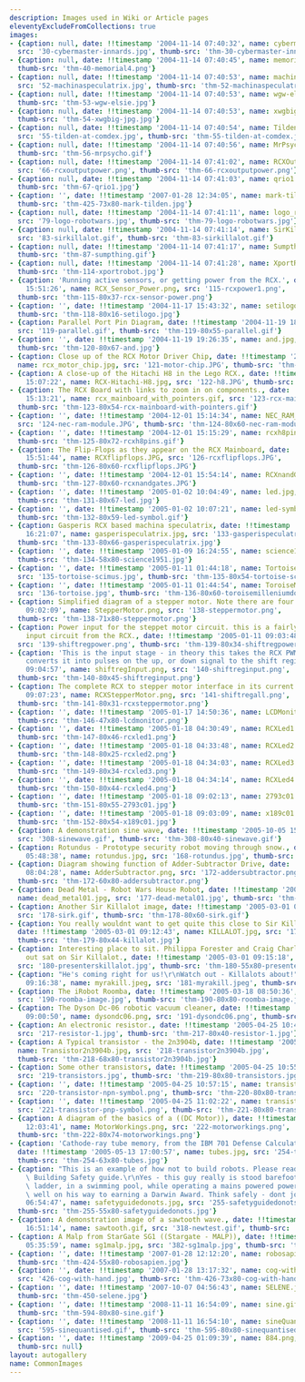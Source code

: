 ```yaml
---
description: Images used in Wiki or Article pages
eleventyExcludeFromCollections: true
images:
- {caption: null, date: !!timestamp '2004-11-14 07:40:32', name: cybermaster-innards.jpg,
  src: '30-cybermaster-innards.jpg', thumb-src: 'thm-30-cybermaster-innards.jpg'}
- {caption: null, date: !!timestamp '2004-11-14 07:40:45', name: memorial4.png, src: '40-memorial4.png',
  thumb-src: 'thm-40-memorial4.png'}
- {caption: null, date: !!timestamp '2004-11-14 07:40:53', name: machinaspeculatrix.jpg,
  src: '52-machinaspeculatrix.jpg', thumb-src: 'thm-52-machinaspeculatrix.jpg'}
- {caption: null, date: !!timestamp '2004-11-14 07:40:53', name: wgw-elsie.jpg, src: '53-wgw-elsie.jpg',
  thumb-src: 'thm-53-wgw-elsie.jpg'}
- {caption: null, date: !!timestamp '2004-11-14 07:40:53', name: xwgbig.JPG.jpg, src: '54-xwgbig-jpg.jpg',
  thumb-src: 'thm-54-xwgbig-jpg.jpg'}
- {caption: null, date: !!timestamp '2004-11-14 07:40:54', name: Tilden_at_comdex.jpg,
  src: '55-tilden-at-comdex.jpg', thumb-src: 'thm-55-tilden-at-comdex.jpg'}
- {caption: null, date: !!timestamp '2004-11-14 07:40:56', name: MrPsycho.gif, src: '56-mrpsycho.gif',
  thumb-src: 'thm-56-mrpsycho.gif'}
- {caption: null, date: !!timestamp '2004-11-14 07:41:02', name: RCXOutputPower.png,
  src: '66-rcxoutputpower.png', thumb-src: 'thm-66-rcxoutputpower.png'}
- {caption: null, date: !!timestamp '2004-11-14 07:41:03', name: qrio1.jpg, src: '67-qrio1.jpg',
  thumb-src: 'thm-67-qrio1.jpg'}
- {caption: '', date: !!timestamp '2007-01-28 12:34:05', name: mark-tilden.jpg, src: '425-mark-tilden.jpg',
  thumb-src: 'thm-425-73x80-mark-tilden.jpg'}
- {caption: null, date: !!timestamp '2004-11-14 07:41:11', name: logo_robotwars.jpg,
  src: '79-logo-robotwars.jpg', thumb-src: 'thm-79-logo-robotwars.jpg'}
- {caption: null, date: !!timestamp '2004-11-14 07:41:14', name: SirKillalot.gif,
  src: '83-sirkillalot.gif', thumb-src: 'thm-83-sirkillalot.gif'}
- {caption: null, date: !!timestamp '2004-11-14 07:41:17', name: Sumpthing.gif, src: '87-sumpthing.gif',
  thumb-src: 'thm-87-sumpthing.gif'}
- {caption: null, date: !!timestamp '2004-11-14 07:41:28', name: XportRobot.jpg, src: '114-xportrobot.jpg',
  thumb-src: 'thm-114-xportrobot.jpg'}
- {caption: 'Running active sensors, or getting power from the RCX.', date: !!timestamp '2004-11-16
    15:51:26', name: RCX_Sensor_Power.png, src: '115-rcxpower1.png',
  thumb-src: 'thm-115-80x37-rcx-sensor-power.png'}
- {caption: '', date: !!timestamp '2004-11-17 15:43:32', name: setilogo.jpg, src: '118-setilogo.jpg',
  thumb-src: 'thm-118-80x16-setilogo.jpg'}
- {caption: Parallel Port Pin Diagram, date: !!timestamp '2004-11-19 18:34:47', name: parallel.gif,
  src: '119-parallel.gif', thumb-src: 'thm-119-80x55-parallel.gif'}
- {caption: '', date: !!timestamp '2004-11-19 19:26:35', name: and.jpg, src: '120-and.jpg',
  thumb-src: 'thm-120-80x67-and.jpg'}
- {caption: Close up of the RCX Motor Driver Chip, date: !!timestamp '2004-12-01 15:03:16',
  name: rcx_motor_chip.jpg, src: '121-motor-chip.JPG', thumb-src: 'thm-121-80x60-rcx-motor-chip.jpg'}
- {caption: A close-up of the Hitachi H8 in the Lego RCX., date: !!timestamp '2004-12-01
    15:07:22', name: RCX-Hitachi-H8.jpg, src: '122-h8.JPG', thumb-src: 'thm-122-80x60-rcx-hitachi-h8.jpg'}
- {caption: The RCX Board with links to zoom in on components., date: !!timestamp '2004-12-01
    15:13:21', name: rcx_mainboard_with_pointers.gif, src: '123-rcx-mainboard-with-pointers.gif',
  thumb-src: 'thm-123-80x54-rcx-mainboard-with-pointers.gif'}
- {caption: '', date: !!timestamp '2004-12-01 15:14:34', name: NEC_RAM_Module.JPG,
  src: '124-nec-ram-module.JPG', thumb-src: 'thm-124-80x60-nec-ram-module.JPG'}
- {caption: '', date: !!timestamp '2004-12-01 15:15:29', name: rcxh8pins.gif, src: '125-rcxh8pins.gif',
  thumb-src: 'thm-125-80x72-rcxh8pins.gif'}
- {caption: The Flip-Flops as they appear on the RCX Mainboard, date: !!timestamp '2004-12-01
    15:51:44', name: RCXflipflops.JPG, src: '126-rcxflipflops.JPG',
  thumb-src: 'thm-126-80x60-rcxflipflops.JPG'}
- {caption: '', date: !!timestamp '2004-12-01 15:54:14', name: RCXnandGates.JPG, src: '127-rcxnandgates.JPG',
  thumb-src: 'thm-127-80x60-rcxnandgates.JPG'}
- {caption: '', date: !!timestamp '2005-01-02 10:04:49', name: led.jpg, src: '131-led.jpg',
  thumb-src: 'thm-131-80x67-led.jpg'}
- {caption: '', date: !!timestamp '2005-01-02 10:07:21', name: led-symbol.gif, src: '132-led-symbol.gif',
  thumb-src: 'thm-132-80x59-led-symbol.gif'}
- {caption: Gasperis RCX based machina speculatrix, date: !!timestamp '2005-01-09
    16:21:07', name: gasperispeculatrix.jpg, src: '133-gasperispeculatrix.jpg',
  thumb-src: 'thm-133-80x66-gasperispeculatrix.jpg'}
- {caption: '', date: !!timestamp '2005-01-09 16:24:55', name: science1951.jpg, src: '134-science1951.jpg',
  thumb-src: 'thm-134-58x80-science1951.jpg'}
- {caption: '', date: !!timestamp '2005-01-11 01:44:18', name: Tortoise_SciMus.jpg,
  src: '135-tortoise-scimus.jpg', thumb-src: 'thm-135-80x54-tortoise-scimus.jpg'}
- {caption: '', date: !!timestamp '2005-01-11 01:44:54', name: ToroiseMilleniumDome.jpg,
  src: '136-tortoise.jpg', thumb-src: 'thm-136-80x60-toroisemilleniumdome.jpg'}
- {caption: Simplified diagram of a stepper motor. Note there are four coils., date: !!timestamp '2005-01-11
    09:02:09', name: StepperMotor.png, src: '138-steppermotor.png',
  thumb-src: 'thm-138-71x80-steppermotor.png'}
- {caption: Power input for the steppet motor circuit. this is a fairly standard power
    input circuit from the RCX., date: !!timestamp '2005-01-11 09:03:48', name: ShiftregPower.png,
  src: '139-shiftregpower.png', thumb-src: 'thm-139-80x34-shiftregpower.png'}
- {caption: 'This is the input stage - in theory this takes the RCX PWM output, and
    converts it into pulses on the up, or down signal to the shift register.', date: !!timestamp '2005-01-11
    09:04:57', name: shiftregInput.png, src: '140-shiftreginput.png',
  thumb-src: 'thm-140-80x45-shiftreginput.png'}
- {caption: The complete RCX to stepper motor interface in its current form., date: !!timestamp '2005-01-11
    09:07:23', name: RCXStepperMotor.png, src: '141-shiftregall.png',
  thumb-src: 'thm-141-80x31-rcxsteppermotor.png'}
- {caption: '', date: !!timestamp '2005-01-17 14:50:36', name: LCDMonitor.png, src: '146-lcdmonitor.png',
  thumb-src: 'thm-146-47x80-lcdmonitor.png'}
- {caption: '', date: !!timestamp '2005-01-18 04:30:49', name: RCXLed1.png, src: '147-rcxled1.png',
  thumb-src: 'thm-147-80x46-rcxled1.png'}
- {caption: '', date: !!timestamp '2005-01-18 04:33:48', name: RCXLed2.png, src: '148-rcxled2.png',
  thumb-src: 'thm-148-80x25-rcxled2.png'}
- {caption: '', date: !!timestamp '2005-01-18 04:34:03', name: RCXLed3.png, src: '149-rcxled3.png',
  thumb-src: 'thm-149-80x34-rcxled3.png'}
- {caption: '', date: !!timestamp '2005-01-18 04:34:14', name: RCXLed4.png, src: '150-rcxled4.png',
  thumb-src: 'thm-150-80x44-rcxled4.png'}
- {caption: '', date: !!timestamp '2005-01-18 09:02:13', name: 2793c01.jpg, src: '151-2793c01.jpg',
  thumb-src: 'thm-151-80x55-2793c01.jpg'}
- {caption: '', date: !!timestamp '2005-01-18 09:03:09', name: x189c01.jpg, src: '152-x189c01.jpg',
  thumb-src: 'thm-152-80x54-x189c01.jpg'}
- {caption: A demonstration sine wave, date: !!timestamp '2005-10-05 15:12:58', name: sinewave.gif,
  src: '308-sinewave.gif', thumb-src: 'thm-308-80x40-sinewave.gif'}
- {caption: Rotundus - Prototype security robot moving through snow., date: !!timestamp '2005-02-01
    05:48:38', name: rotundus.jpg, src: '168-rotundus.jpg', thumb-src: 'thm-168-80x57-rotundus.jpg'}
- {caption: Diagram showing function of Adder-Subtractor Drive, date: !!timestamp '2005-02-14
    08:04:28', name: AdderSubtractor.png, src: '172-addersubtractor.png',
  thumb-src: 'thm-172-60x80-addersubtractor.png'}
- {caption: Dead Metal - Robot Wars House Robot, date: !!timestamp '2005-03-01 09:06:32',
  name: dead_metal01.jpg, src: '177-dead-metal01.jpg', thumb-src: 'thm-177-80x65-dead-metal01.jpg'}
- {caption: Another Sir Killalot image, date: !!timestamp '2005-03-01 09:11:03', name: sirk.gif,
  src: '178-sirk.gif', thumb-src: 'thm-178-80x60-sirk.gif'}
- {caption: You really wouldnt want to get quite this close to Sir Killalot! Ouch,
  date: !!timestamp '2005-03-01 09:12:43', name: KILLALOT.jpg, src: '179-killalot.jpg',
  thumb-src: 'thm-179-80x44-killalot.jpg'}
- {caption: Interesting place to sit. Philippa Forester and Craig Charles take time
    out sat on Sir Killalot., date: !!timestamp '2005-03-01 09:15:18', name: presentersKillalot.jpg,
  src: '180-presenterskillalot.jpg', thumb-src: 'thm-180-55x80-presenterskillalot.jpg'}
- {caption: "He's coming right for us!\r\nWatch out - Killalots about!", date: !!timestamp '2005-03-01
    09:16:38', name: myrakill.jpeg, src: '181-myrakill.jpeg', thumb-src: 'thm-181-56x80-myrakill.jpeg'}
- {caption: The iRobot Roomba, date: !!timestamp '2005-03-18 08:50:36', name: roomba_image.jpg,
  src: '190-roomba-image.jpg', thumb-src: 'thm-190-80x80-roomba-image.jpg'}
- {caption: The Dyson Dc-06 robotic vacuum cleaner, date: !!timestamp '2005-03-18
    09:00:50', name: dysondc06.png, src: '191-dysondc06.png', thumb-src: 'thm-191-80x71-dysondc06.png'}
- {caption: An electronic resistor., date: !!timestamp '2005-04-25 10:45:45', name: 'resistor[1].jpg',
  src: '217-resistor-1.jpg', thumb-src: 'thm-217-80x40-resistor-1.jpg'}
- {caption: A Typical transistor - the 2n3904b, date: !!timestamp '2005-04-25 10:53:47',
  name: Transistor2n3904b.jpg, src: '218-transistor2n3904b.jpg',
  thumb-src: 'thm-218-68x80-transistor2n3904b.jpg'}
- {caption: Some other transistors, date: !!timestamp '2005-04-25 10:55:43', name: transistors.jpg,
  src: '219-transistors.jpg', thumb-src: 'thm-219-80x80-transistors.jpg'}
- {caption: '', date: !!timestamp '2005-04-25 10:57:15', name: transistor_npn_symbol.png,
  src: '220-transistor-npn-symbol.png', thumb-src: 'thm-220-80x80-transistor-npn-symbol.png'}
- {caption: '', date: !!timestamp '2005-04-25 11:02:22', name: transistor_pnp_symbol.png,
  src: '221-transistor-pnp-symbol.png', thumb-src: 'thm-221-80x80-transistor-pnp-symbol.png'}
- {caption: A diagram of the basics of a ((DC Motor)), date: !!timestamp '2005-04-27
    12:03:41', name: MotorWorkings.png, src: '222-motorworkings.png',
  thumb-src: 'thm-222-80x74-motorworkings.png'}
- {caption: 'Cathode-ray tube memory, from the IBM 701 Defense Calculator, 1952.',
  date: !!timestamp '2005-05-13 17:00:57', name: tubes.jpg, src: '254-tubes.jpg',
  thumb-src: 'thm-254-63x80-tubes.jpg'}
- {caption: "This is an example of how not to build robots. Please read the Robot\
    \ Building Safety guide.\r\nYes - this guy really is stood barefoot, on a metal\
    \ ladder, in a swimming pool, while operating a mains powered power-tool. He is\
    \ well on his way to earning a Darwin Award. Think safely - dont join him.", date: !!timestamp '2005-05-25
    06:54:47', name: safetyguidedonots.jpg, src: '255-safetyguidedonots.jpg',
  thumb-src: 'thm-255-55x80-safetyguidedonots.jpg'}
- {caption: A demonstration image of a sawtooth wave., date: !!timestamp '2005-10-07
    16:51:14', name: sawtooth.gif, src: '318-newtest.gif', thumb-src: 'thm-318-80x40-sawtooth.gif'}
- {caption: A Malp from StarGate SG1 ((Stargate - MALP)), date: !!timestamp '2006-07-07
    05:35:59', name: sg1malp.jpg, src: '382-sg1malp.jpg', thumb-src: 'thm-382-80x62-sg1malp.jpg'}
- {caption: '', date: !!timestamp '2007-01-28 12:12:20', name: robosapien.jpg, src: '424-robosapien.jpg',
  thumb-src: 'thm-424-55x80-robosapien.jpg'}
- {caption: '', date: !!timestamp '2007-01-28 13:17:32', name: cog-with-hand.jpg,
  src: '426-cog-with-hand.jpg', thumb-src: 'thm-426-73x80-cog-with-hand.jpg'}
- {caption: '', date: !!timestamp '2007-10-07 04:56:43', name: SELENE.jpg, src: '450-selene.jpg',
  thumb-src: 'thm-450-selene.jpg'}
- {caption: '', date: !!timestamp '2008-11-11 16:54:09', name: sine.gif, src: '594-sine.gif',
  thumb-src: 'thm-594-80x80-sine.gif'}
- {caption: '', date: !!timestamp '2008-11-11 16:54:10', name: sineQuantised.gif,
  src: '595-sinequantised.gif', thumb-src: 'thm-595-80x80-sinequantised.gif'}
- {caption: '', date: !!timestamp '2009-04-25 01:09:39', name: 884.png, src: '608-884.png',
  thumb-src: null}
layout: autogallery
name: CommonImages
---
```

